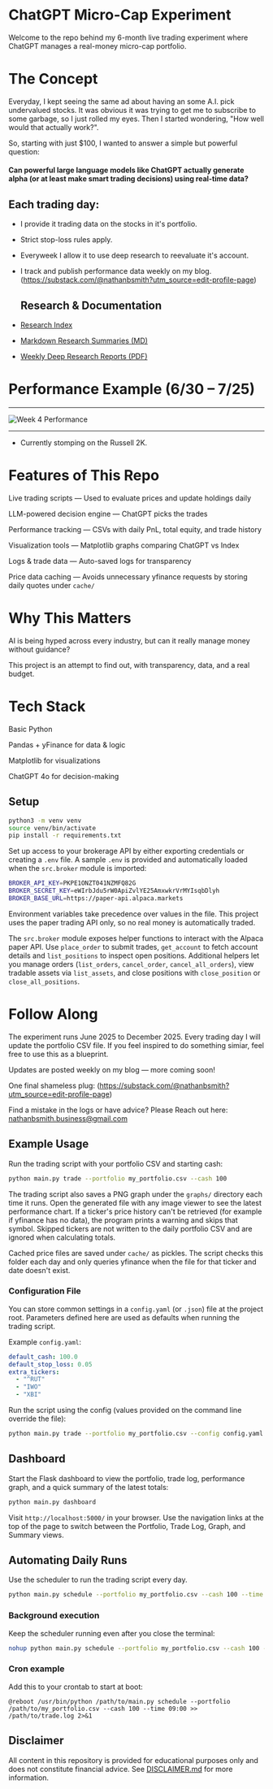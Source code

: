 # ChatGPT Micro-Cap Experiment
Welcome to the repo behind my 6-month live trading experiment where ChatGPT manages a real-money micro-cap portfolio.

# The Concept
Everyday, I kept seeing the same ad about having an some A.I. pick undervalued stocks. It was obvious it was trying to get me to subscribe to some garbage, so I just rolled my eyes. 
Then I started wondering, "How well would that actually work?".

So, starting with just $100, I wanted to answer a simple but powerful question:

#### **Can powerful large language models like ChatGPT actually generate alpha (or at least make smart trading decisions) using real-time data?**

## Each trading day:

- I provide it trading data on the stocks in it's portfolio.

- Strict stop-loss rules apply.

- Everyweek I allow it to use deep research to reevaluate it's account.

- I track and publish performance data weekly on my blog. (https://substack.com/@nathanbsmith?utm_source=edit-profile-page)

  ## Research & Documentation

- [Research Index](https://github.com/LuckyOne7777/ChatGPT-Micro-Cap-Experiment/blob/main/Deep%20Research%20Index.md) 
- [Markdown Research Summaries (MD)](https://github.com/LuckyOne7777/ChatGPT-Micro-Cap-Experiment/tree/main/Weekly%20Deep%20Research%20(MD))
- [Weekly Deep Research Reports (PDF)](https://github.com/LuckyOne7777/ChatGPT-Micro-Cap-Experiment/tree/main/Weekly%20Deep%20Research%20(PDF))
  
# Performance Example (6/30 – 7/25)

---

![Week 4 Performance](%286-30%20-%207-25%29%20Results.png)

---
- Currently stomping on the Russell 2K.

# Features of This Repo
Live trading scripts — Used to evaluate prices and update holdings daily

LLM-powered decision engine — ChatGPT picks the trades

Performance tracking — CSVs with daily PnL, total equity, and trade history

Visualization tools — Matplotlib graphs comparing ChatGPT vs Index

Logs & trade data — Auto-saved logs for transparency

Price data caching — Avoids unnecessary yfinance requests by storing daily
quotes under `cache/`

# Why This Matters
AI is being hyped across every industry, but can it really manage money without guidance?

This project is an attempt to find out, with transparency, data, and a real budget.

# Tech Stack
Basic Python 

Pandas + yFinance for data & logic

Matplotlib for visualizations

ChatGPT 4o for decision-making

## Setup

```bash
python3 -m venv venv
source venv/bin/activate
pip install -r requirements.txt
```
Set up access to your brokerage API by either exporting credentials or creating a `.env` file.
A sample `.env` is provided and automatically loaded when the `src.broker` module is imported:
```bash
BROKER_API_KEY=PKPE1ONZT041NZMFQ82G
BROKER_SECRET_KEY=eWIrbJdu5rW0ApiZvlYE25AmxwkrVrMYIsqbDlyh
BROKER_BASE_URL=https://paper-api.alpaca.markets
```
Environment variables take precedence over values in the file. This project uses the paper trading API only, so no real money is automatically traded.

The `src.broker` module exposes helper functions to interact with the
Alpaca paper API. Use `place_order` to submit trades, `get_account` to fetch
account details and `list_positions` to inspect open positions. Additional
helpers let you manage orders (`list_orders`, `cancel_order`, `cancel_all_orders`),
view tradable assets via `list_assets`, and close positions with
`close_position` or `close_all_positions`.


# Follow Along
The experiment runs June 2025 to December 2025.
Every trading day I will update the portfolio CSV file.
If you feel inspired to do something simiar, feel free to use this as a blueprint.

Updates are posted weekly on my blog — more coming soon!

One final shameless plug: (https://substack.com/@nathanbsmith?utm_source=edit-profile-page)

Find a mistake in the logs or have advice?
Please Reach out here: nathanbsmith.business@gmail.com

## Example Usage

Run the trading script with your portfolio CSV and starting cash:

```bash
python main.py trade --portfolio my_portfolio.csv --cash 100
```

The trading script also saves a PNG graph under the `graphs/` directory each
time it runs. Open the generated file with any image viewer to see the latest
performance chart.
If a ticker's price history can't be retrieved (for example if yfinance has no
data), the program prints a warning and skips that symbol. Skipped tickers are
not written to the daily portfolio CSV and are ignored when calculating totals.


Cached price files are saved under `cache/` as pickles. The script checks this
folder each day and only queries yfinance when the file for that ticker and
date doesn't exist.

### Configuration File

You can store common settings in a `config.yaml` (or `.json`) file at the project
root. Parameters defined here are used as defaults when running the trading
script.

Example `config.yaml`:

```yaml
default_cash: 100.0
default_stop_loss: 0.05
extra_tickers:
  - "^RUT"
  - "IWO"
  - "XBI"
```

Run the script using the config (values provided on the command line override
the file):

```bash
python main.py trade --portfolio my_portfolio.csv --config config.yaml
```


## Dashboard

Start the Flask dashboard to view the portfolio, trade log, performance graph,
and a quick summary of the latest totals:

```bash
python main.py dashboard
```

Visit `http://localhost:5000/` in your browser. Use the navigation links at the
top of the page to switch between the Portfolio, Trade Log, Graph, and Summary
views.

## Automating Daily Runs

Use the scheduler to run the trading script every day.

```bash
python main.py schedule --portfolio my_portfolio.csv --cash 100 --time 09:00
```

### Background execution

Keep the scheduler running even after you close the terminal:

```bash
nohup python main.py schedule --portfolio my_portfolio.csv --cash 100 --time 09:00 &
```

### Cron example

Add this to your crontab to start at boot:

```
@reboot /usr/bin/python /path/to/main.py schedule --portfolio /path/to/my_portfolio.csv --cash 100 --time 09:00 >> /path/to/trade.log 2>&1
```

## Disclaimer
All content in this repository is provided for educational purposes only and does not constitute financial advice. See [DISCLAIMER.md](DISCLAIMER.md) for more information.
